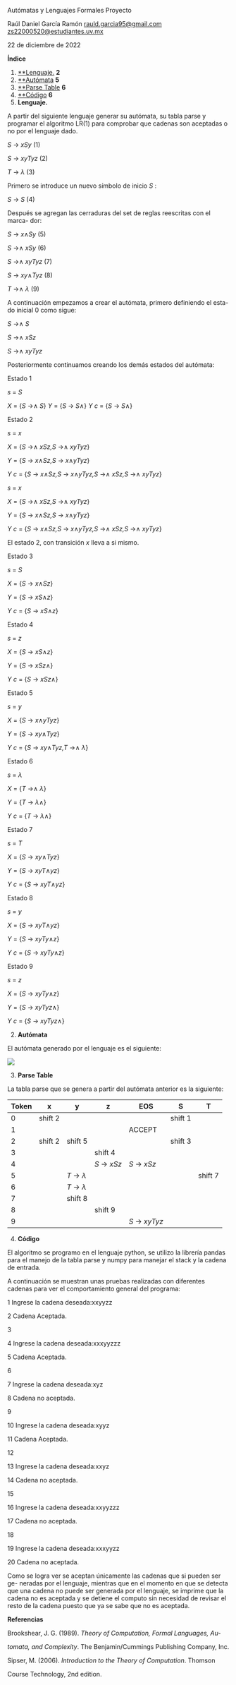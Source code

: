 Autómatas y Lenguajes Formales Proyecto

Raúl Daniel García Ramón rauld.garcia95@gmail.com zs22000520@estudiantes.uv.mx

22 de diciembre de 2022

**Índice**

1. [**Lenguaje.](#_page1_x125.80_y129.78) **2**
1. [**Autómata](#_page4_x125.80_y129.78) **5**
1. [**Parse Table](#_page5_x125.80_y129.78) **6**
1. [**Código](#_page5_x125.80_y356.25) **6**
1. **Lenguaje.**

<a name="_page1_x125.80_y129.78"></a>A partir del siguiente lenguaje generar su autómata, su tabla parse y programar el algoritmo LR(1) para comprobar que cadenas son aceptadas o no por el lenguaje dado.

*S* → *xSy* (1) 

*S* → *xyTyz* (2) 

*T* → *λ* (3)

Primero se introduce un nuevo símbolo de inicio *S*  :

*S*   → *S* (4)

Después se agregan las cerraduras del set de reglas reescritas con el marca- dor:

*S* → *x*∧*Sy* (5) 

*S* →∧ *xSy* (6) 

*S* →∧ *xyTyz* (7) 

*S* → *xy*∧*Tyz* (8) 

*T* →∧ *λ* (9)

A continuación empezamos a crear el autómata, primero definiendo el esta- do inicial 0 como sigue:

*S*   →∧ *S*

*S* →∧ *xSz*

*S* →∧ *xyTyz*

Posteriormente continuamos creando los demás estados del autómata:

Estado 1

*s* = *S*

*X* = {*S*   →∧ *S*} *Y* = {*S*   → *S*∧} *Y c* = {*S*   → *S*∧}

Estado 2

*s* = *x*

*X* = {*S* →∧ *xSz,S* →∧ *xyTyz*}

*Y* = {*S* → *x*∧*Sz,S* → *x*∧*yTyz*}

*Y c* = {*S* → *x*∧*Sz,S* → *x*∧*yTyz,S* →∧ *xSz,S* →∧ *xyTyz*}

*s* = *x*

*X* = {*S* →∧ *xSz,S* →∧ *xyTyz*}

*Y* = {*S* → *x*∧*Sz,S* → *x*∧*yTyz*}

*Y c* = {*S* → *x*∧*Sz,S* → *x*∧*yTyz,S* →∧ *xSz,S* →∧ *xyTyz*} 

El estado 2, con transición *x* lleva a si mismo.

Estado 3

*s* = *S*

*X* = {*S* → *x*∧*Sz*} 

*Y* = {*S* → *xS*∧*z*} 

*Y c* = {*S* → *xS*∧*z*}

Estado 4

*s* = *z*

*X* = {*S* → *xS*∧*z*} 

*Y* = {*S* → *xSz*∧} 

*Y c* = {*S* → *xSz*∧}

Estado 5

*s* = *y*

*X* = {*S* → *x*∧*yTyz*}

*Y* = {*S* → *xy*∧*Tyz*}

*Y c* = {*S* → *xy*∧*Tyz,T* →∧ *λ*}

Estado 6

*s* = *λ*

*X* = {*T* →∧ *λ*} 

*Y* = {*T* → *λ*∧} 

*Y c* = {*T* → *λ*∧}

Estado 7

*s* = *T*

*X* = {*S* → *xy*∧*Tyz*} 

*Y* = {*S* → *xyT*∧*yz*} 

*Y c* = {*S* → *xyT*∧*yz*}

Estado 8

 *s* = *y*

*X* = {*S* → *xyT*∧*yz*} 

*Y* = {*S* → *xyTy*∧*z*} 

*Y c* = {*S* → *xyTy*∧*z*}

Estado 9

*s* = *z*

*X* = {*S* → *xyTy*∧*z*} 

*Y* = {*S* → *xyTyz*∧} 

*Y c* = {*S* → *xyTyz*∧}


2. **Autómata**

<a name="_page4_x125.80_y129.78"></a>El autómata generado por el lenguaje es el siguiente: 

![](Aspose.Words.8b67153e-1934-4429-856d-abe6f6f00dc5.001.png)


3. **Parse<a name="_page5_x125.80_y129.78"></a> Table**

La tabla parse que se genera a partir del autómata anterior es la siguiente:



|**Token**|**x**|**y**|**z**|**EOS**|**S**|**T**|
| - | - | - | - | - | - | - |
|0|shift 2||||shift 1||
|1||||ACCEPT|||
|2|shift 2|shift 5|||shift 3||
|3|||shift 4||||
|4|||*S* → *xSz*|*S* → *xSz*|||
|5||*T* → *λ*||||shift 7|
|6||*T* → *λ*|||||
|7||shift 8|||||
|8|||shift 9||||
|9||||*S* → *xyTyz*|||
4. **Código**

<a name="_page5_x125.80_y356.25"></a>El algoritmo se programo en el lenguaje python, se utilizo la librería pandas para el manejo de la tabla parse y numpy para manejar el stack y la cadena de entrada.

A continuación se muestran unas pruebas realizadas con diferentes cadenas para ver el comportamiento general del programa:

1  Ingrese la cadena deseada:xxyyzz

2  Cadena Aceptada.

3  

4  Ingrese la cadena deseada:xxxyyzzz

5  Cadena Aceptada.

6

7  Ingrese la cadena deseada:xyz

8  Cadena no aceptada.

9

10  Ingrese la cadena deseada:xyyz

11  Cadena Aceptada.

12

13  Ingrese la cadena deseada:xxyz

14  Cadena no aceptada.

15

16  Ingrese la cadena deseada:xxyyzzz

17  Cadena no aceptada.

18

19  Ingrese la cadena deseada:xxxyyzz

20  Cadena no aceptada.

Como se logra ver se aceptan únicamente las cadenas que si pueden ser ge- neradas por el lenguaje, mientras que en el momento en que se detecta que una cadena no puede ser generada por el lenguaje, se imprime que la cadena no es aceptada y se detiene el computo sin necesidad de revisar el resto de la cadena puesto que ya se sabe que no es aceptada.

**Referencias**

Brookshear, J. G. (1989). *Theory of Computation, Formal Languages, Au-*

*tomata, and Complexity*. The Benjamin/Cummings Publishing Company, Inc.

Sipser, M. (2006). *Introduction to the Theory of Computation*. Thomson

Course Technology, 2nd edition.

